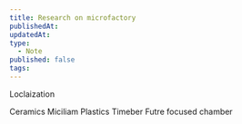 ```yaml
---
title: Research on microfactory
publishedAt: 
updatedAt: 
type:
  - Note
published: false
tags:
---
```




Loclaization



Ceramics
Miciliam 
Plastics
Timeber
Futre focused chamber


